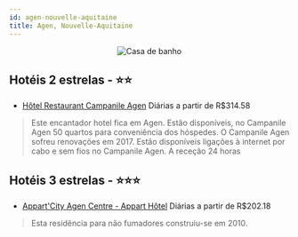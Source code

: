```yaml
---
id: agen-nouvelle-aquitaine
title: Agen, Nouvelle-Aquitaine
---
```


<center><img src="https://i.travelapi.com/hotels/5000000/4120000/4114000/4113963/16231fd8_b.jpg" alt="Casa de banho" /></center>


## Hotéis 2 estrelas - ⭐️⭐️

-    [Hôtel Restaurant Campanile Agen](https://www.hurb.com/hoteis/agen/hotel-restaurant-campanile-agen-JNP-JP063320?cmp=18055) Diárias a partir de R$314.58
   > Este encantador hotel fica em Agen. Estão disponíveis, no Campanile Agen 50 quartos para conveniência dos hóspedes. O Campanile Agen sofreu renovações em 2017. Estão disponíveis ligações à internet por cabo e sem fios no Campanile Agen. A receção 24 horas

## Hotéis 3 estrelas - ⭐️⭐️⭐️

-    [Appart'City Agen Centre - Appart Hôtel](https://www.hurb.com/hoteis/agen/appart-city-agen-centre-appart-hotel-JNP-JP001454?cmp=18055) Diárias a partir de R$202.18
   > Esta residência para não fumadores construiu-se em 2010.
